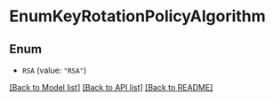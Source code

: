 # EnumKeyRotationPolicyAlgorithm

## Enum


* `RSA` (value: `"RSA"`)


[[Back to Model list]](../README.md#documentation-for-models) [[Back to API list]](../README.md#documentation-for-api-endpoints) [[Back to README]](../README.md)


